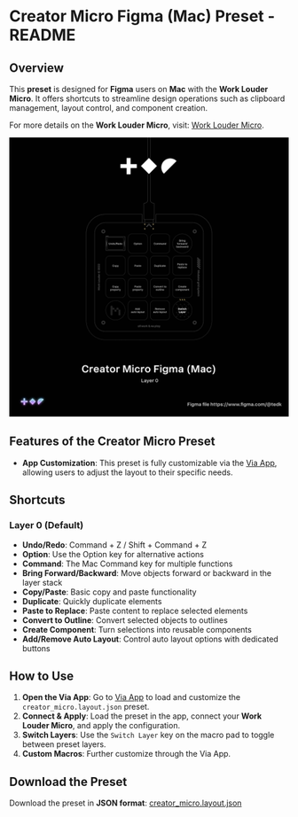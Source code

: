 
# Creator Micro Figma (Mac) Preset - README

## Overview
This **preset** is designed for **Figma** users on **Mac** with the **Work Louder Micro**. It offers shortcuts to streamline design operations such as clipboard management, layout control, and component creation.

For more details on the **Work Louder Micro**, visit: [Work Louder Micro](https://worklouder.xyz/).

![Creator Micro Layout](https://github.com/edogbeatz/work-louder-micro-preset/raw/main/images/layer-0.png)

## Features of the Creator Micro Preset
- **App Customization**: This preset is fully customizable via the [Via App](https://usevia.app/), allowing users to adjust the layout to their specific needs.

## Shortcuts

### Layer 0 (Default)
- **Undo/Redo**: Command + Z / Shift + Command + Z
- **Option**: Use the Option key for alternative actions
- **Command**: The Mac Command key for multiple functions
- **Bring Forward/Backward**: Move objects forward or backward in the layer stack
- **Copy/Paste**: Basic copy and paste functionality
- **Duplicate**: Quickly duplicate elements
- **Paste to Replace**: Paste content to replace selected elements
- **Convert to Outline**: Convert selected objects to outlines
- **Create Component**: Turn selections into reusable components
- **Add/Remove Auto Layout**: Control auto layout options with dedicated buttons

## How to Use
1. **Open the Via App**: Go to [Via App](https://usevia.app/) to load and customize the `creator_micro.layout.json` preset.
2. **Connect & Apply**: Load the preset in the app, connect your **Work Louder Micro**, and apply the configuration.
3. **Switch Layers**: Use the `Switch Layer` key on the macro pad to toggle between preset layers.
4. **Custom Macros**: Further customize through the Via App.

## Download the Preset
Download the preset in **JSON format**: [creator_micro.layout.json](https://github.com/edogbeatz/work-louder-micro-preset/blob/main/creator_micro.layout.json)

